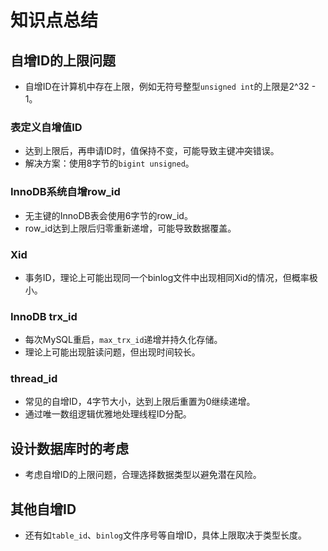 # 知识点总结

## 自增ID的上限问题
- 自增ID在计算机中存在上限，例如无符号整型`unsigned int`的上限是2^32 - 1。

### 表定义自增值ID
- 达到上限后，再申请ID时，值保持不变，可能导致主键冲突错误。
- 解决方案：使用8字节的`bigint unsigned`。

### InnoDB系统自增row_id
- 无主键的InnoDB表会使用6字节的row_id。
- row_id达到上限后归零重新递增，可能导致数据覆盖。

### Xid
- 事务ID，理论上可能出现同一个binlog文件中出现相同Xid的情况，但概率极小。

### InnoDB trx_id
- 每次MySQL重启，`max_trx_id`递增并持久化存储。
- 理论上可能出现脏读问题，但出现时间较长。

### thread_id
- 常见的自增ID，4字节大小，达到上限后重置为0继续递增。
- 通过唯一数组逻辑优雅地处理线程ID分配。

## 设计数据库时的考虑
- 考虑自增ID的上限问题，合理选择数据类型以避免潜在风险。

## 其他自增ID
- 还有如`table_id`、`binlog`文件序号等自增ID，具体上限取决于类型长度。
